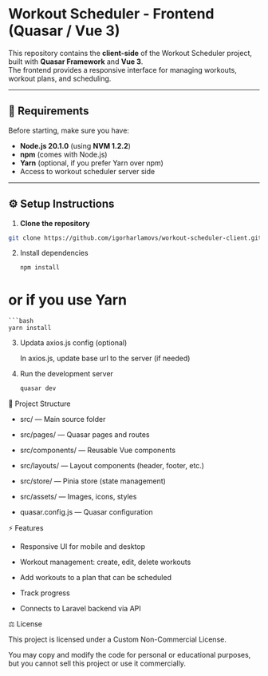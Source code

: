 # Workout Scheduler - Frontend (Quasar / Vue 3)

This repository contains the **client-side** of the Workout Scheduler project, built with **Quasar Framework** and **Vue 3**.  
The frontend provides a responsive interface for managing workouts, workout plans, and scheduling.

---

## 🚀 Requirements

Before starting, make sure you have:

- **Node.js 20.1.0** (using **NVM 1.2.2**)  
- **npm** (comes with Node.js)  
- **Yarn** (optional, if you prefer Yarn over npm)  
- Access to workout scheduler server side 

---

## ⚙️ Setup Instructions

1. **Clone the repository**

```bash
git clone https://github.com/igorharlamovs/workout-scheduler-client.git
```

2. Install dependencies
     ```bash
    npm install
# or if you use Yarn
    ```bash
    yarn install

3. Updata axios.js config (optional)

   In axios.js, update base url to the server (if needed)

4. Run the development server
   ```bash
   quasar dev

📂 Project Structure

* src/ — Main source folder

* src/pages/ — Quasar pages and routes

* src/components/ — Reusable Vue components

* src/layouts/ — Layout components (header, footer, etc.)

* src/store/ — Pinia store (state management)

* src/assets/ — Images, icons, styles

* quasar.config.js — Quasar configuration

⚡ Features

* Responsive UI for mobile and desktop

* Workout management: create, edit, delete workouts

* Add workouts to a plan that can be scheduled 

* Track progress

* Connects to Laravel backend via API

⚖️ License

This project is licensed under a Custom Non-Commercial License.

You may copy and modify the code for personal or educational purposes, but you cannot sell this project or use it commercially.

